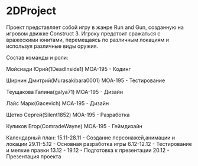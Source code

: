 # 2DProject
Проект представляет собой игру в жанре Run and Gun, созданную на игровом движке Construct 3. Игроку предстоит сражаться с вражескими юнитами, перемещаясь по различным локациям и используя различные виды оружия.

Состав команды и роли:

Мойсиади Юрий(1DeadInside1) МОА-195 - Кодинг

Ширнин Дмитрий(Murasakibara0001) МОА-195 - Тестирование

Теущакова Галина(galya71) МОА-195 - Дизайн

Лайс Марк(Gacevich) МОА-195 - Дизайн

Щетко Сергей(Silent1852) МОА-195 - Разработка

Куликов Егор(ComradeWayne) МОА-195 - Геймдизайн


Календарный план:
15.11-28.11 - Создание персонажей,анимации и локации
29.11-5.12 - Основная разработка игры
6.12-12.12 - Тестирование и мелкие правки
13.12 - 19.12 - Подготовка к презентации
20.12 - Презентация проекта
